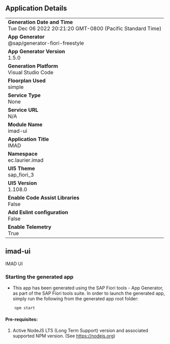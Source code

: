 ## Application Details
|               |
| ------------- |
|**Generation Date and Time**<br>Tue Dec 06 2022 20:21:20 GMT-0800 (Pacific Standard Time)|
|**App Generator**<br>@sap/generator-fiori-freestyle|
|**App Generator Version**<br>1.5.0|
|**Generation Platform**<br>Visual Studio Code|
|**Floorplan Used**<br>simple|
|**Service Type**<br>None|
|**Service URL**<br>N/A
|**Module Name**<br>imad-ui|
|**Application Title**<br>IMAD|
|**Namespace**<br>ec.laurier.imad|
|**UI5 Theme**<br>sap_fiori_3|
|**UI5 Version**<br>1.108.0|
|**Enable Code Assist Libraries**<br>False|
|**Add Eslint configuration**<br>False|
|**Enable Telemetry**<br>True|

## imad-ui

IMAD UI

### Starting the generated app

-   This app has been generated using the SAP Fiori tools - App Generator, as part of the SAP Fiori tools suite.  In order to launch the generated app, simply run the following from the generated app root folder:

```
    npm start
```

#### Pre-requisites:

1. Active NodeJS LTS (Long Term Support) version and associated supported NPM version.  (See https://nodejs.org)


